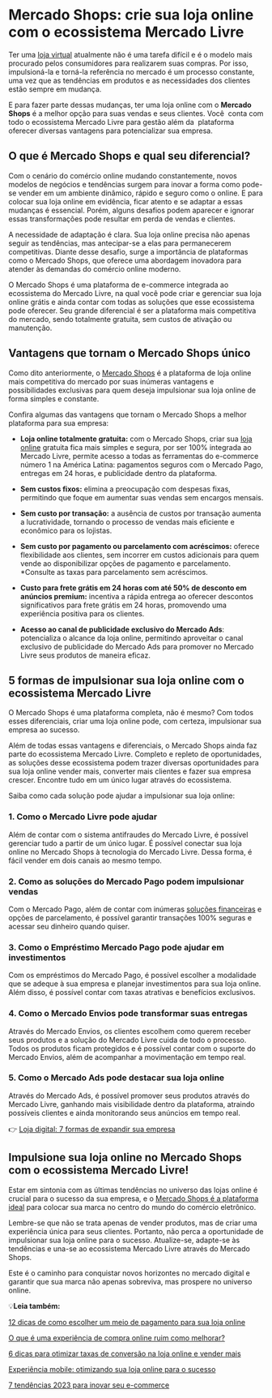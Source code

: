 # Mercado Shops: crie sua loja online com o ecossistema Mercado Livre

Ter uma [loja virtual](https://meubolso.mercadopago.com.br/como-ter-loja-virtual-com-custo-zero-com-mercado-shops) atualmente não é uma tarefa difícil e é o modelo mais procurado pelos consumidores para realizarem suas compras. Por isso, impulsioná-la e torná-la referência no mercado é um processo constante, uma vez que as tendências em produtos e as necessidades dos clientes estão sempre em mudança.

E para fazer parte dessas mudanças, ter uma loja online com o **Mercado Shops** é a melhor opção para suas vendas e seus clientes. Você  conta com todo o ecossistema Mercado Livre para gestão além da  plataforma oferecer diversas vantagens para potencializar sua empresa.

## O que é Mercado Shops e qual seu diferencial?

Com o cenário do comércio online mudando constantemente, novos modelos de negócios e tendências surgem para inovar a forma como pode-se vender em um ambiente dinâmico, rápido e seguro como o online. E para colocar sua loja online em evidência, ficar atento e se adaptar a essas mudanças é essencial. Porém, alguns desafios podem aparecer e ignorar essas transformações pode resultar em perda de vendas e clientes.

A necessidade de adaptação é clara. Sua loja online precisa não apenas seguir as tendências, mas antecipar-se a elas para permanecerem competitivas. Diante desse desafio, surge a importância de plataformas como o Mercado Shops, que oferece uma abordagem inovadora para atender às demandas do comércio online moderno.

O Mercado Shops é uma plataforma de e-commerce integrada ao ecossistema do Mercado Livre, na qual você pode criar e gerenciar sua loja online grátis e ainda contar com todas as soluções que esse ecossistema pode oferecer. Seu grande diferencial é ser a plataforma mais competitiva do mercado, sendo totalmente gratuita, sem custos de ativação ou manutenção.

## Vantagens que tornam o Mercado Shops único

Como dito anteriormente, o [Mercado Shops](https://meubolso.mercadopago.com.br/mercado-shops-venda-com-seu-proprio-site) é a plataforma de loja online mais competitiva do mercado por suas inúmeras vantagens e possibilidades exclusivas para quem deseja impulsionar sua loja online de forma simples e constante.

Confira algumas das vantagens que tornam o Mercado Shops a melhor plataforma para sua empresa:

- **Loja online totalmente gratuita:** com o Mercado Shops, criar sua [loja online](https://meubolso.mercadopago.com.br/por-que-lojas-on-line-devem-ficar-atentas-ao-gerenciamentos-de-riscos) gratuita fica mais simples e segura, por ser 100% integrada ao Mercado Livre, permite acesso a todas as ferramentas do e-commerce número 1 na América Latina: pagamentos seguros com o Mercado Pago, entregas em 24 horas, e publicidade dentro da plataforma.

- **Sem custos fixos:** elimina a preocupação com despesas fixas, permitindo que foque em aumentar suas vendas sem encargos mensais.

- **Sem custo por transação:** a ausência de custos por transação aumenta a lucratividade, tornando o processo de vendas mais eficiente e econômico para os lojistas.

- **Sem custo por pagamento ou parcelamento com acréscimos:** oferece flexibilidade aos clientes, sem incorrer em custos adicionais para quem vende ao disponibilizar opções de pagamento e parcelamento. *Consulte as taxas para parcelamento sem acréscimos.  

- **Custo para frete grátis em 24 horas com até 50% de desconto em anúncios premium:** incentiva a rápida entrega ao oferecer descontos significativos para frete grátis em 24 horas, promovendo uma experiência positiva para os clientes.

- **Acesso ao canal de publicidade exclusivo do Mercado Ads**: potencializa o alcance da loja online, permitindo aproveitar o canal exclusivo de publicidade do Mercado Ads para promover no Mercado Livre seus produtos de maneira eficaz.

## 5 formas de impulsionar sua loja online com o ecossistema Mercado Livre

O Mercado Shops é uma plataforma completa, não é mesmo? Com todos esses diferenciais, criar uma loja online pode, com certeza, impulsionar sua empresa ao sucesso.

Além de todas essas vantagens e diferenciais, o Mercado Shops ainda faz parte do ecossistema Mercado Livre. Completo e repleto de oportunidades, as soluções desse ecossistema podem trazer diversas oportunidades para sua loja online vender mais, converter mais clientes e fazer sua empresa crescer. Encontre tudo em um único lugar através do ecossistema.

Saiba como cada solução pode ajudar a impulsionar sua loja online:

### 1. Como o Mercado Livre pode ajudar

Além de contar com o sistema antifraudes do Mercado Livre, é possível gerenciar tudo a partir de um único lugar. É possível conectar sua loja online no Mercado Shops à tecnologia do Mercado Livre. Dessa forma, é fácil vender em dois canais ao mesmo tempo.

### 2. Como as soluções do Mercado Pago podem impulsionar vendas

Com o Mercado Pago, além de contar com inúmeras [soluções financeiras](https://meubolso.mercadopago.com.br/as-melhores-solucoes-de-pagamento-para-marketplaces) e opções de parcelamento, é possível garantir transações 100% seguras e acessar seu dinheiro quando quiser.

### 3. Como o Empréstimo Mercado Pago pode ajudar em investimentos

Com os empréstimos do Mercado Pago, é possível escolher a modalidade que se adeque à sua empresa e planejar investimentos para sua loja online. Além disso, é possível contar com taxas atrativas e benefícios exclusivos.

### 4. Como o Mercado Envios pode transformar suas entregas

Através do Mercado Envios, os clientes escolhem como querem receber seus produtos e a solução do Mercado Livre cuida de todo o processo. Todos os produtos ficam protegidos e é possível contar com o suporte do Mercado Envios, além de acompanhar a movimentação em tempo real.

### 5. Como o Mercado Ads pode destacar sua loja online

Através do Mercado Ads, é possível promover seus produtos através do Mercado Livre, ganhando mais visibilidade dentro da plataforma, atraindo possíveis clientes e ainda monitorando seus anúncios em tempo real.

👉 [Loja digital: 7 formas de expandir sua empresa](https://meubolso.mercadopago.com.br/loja-digital-formas-de-expandir-sua-empresa)

## Impulsione sua loja online no Mercado Shops com o ecossistema Mercado Livre!

Estar em sintonia com as últimas tendências no universo das lojas online é crucial para o sucesso da sua empresa, e o [Mercado Shops é a plataforma ideal](https://www.mercadoshops.com.br/?utm_source=mercadopago&utm_medium=referral&utm_campaign=hunting_1123&utm_content=newsletter) para colocar sua marca no centro do mundo do comércio eletrônico.

Lembre-se que não se trata apenas de vender produtos, mas de criar uma experiência única para seus clientes. Portanto, não perca a oportunidade de impulsionar sua loja online para o sucesso. Atualize-se, adapte-se às tendências e una-se ao ecossistema Mercado Livre através do Mercado Shops.

Este é o caminho para conquistar novos horizontes no mercado digital e garantir que sua marca não apenas sobreviva, mas prospere no universo online.

💡**Leia também:**

[12 dicas de como escolher um meio de pagamento para sua loja online](https://meubolso.mercadopago.com.br/12-dicas-de-como-escolher-um-meio-de-pagamento-para-sua-loja-on-line)

[O que é uma experiência de compra online ruim como melhorar?](https://meubolso.mercadopago.com.br/a-maioria-das-lojas-on-line-brasileiras-nao-traz-uma-boa-experiencia-de-compra-como-fugir-dessa-estatistica-e-se-destacar)

[6 dicas para otimizar taxas de conversão na loja online e vender mais](https://meubolso.mercadopago.com.br/6-dicas-para-otimizar-taxas-de-conversao-na-loja-online-e-vender-mais)

[Experiência mobile: otimizando sua loja online para o sucesso](https://meubolso.mercadopago.com.br/pt-br/otimizar-experiencia-de-compra-mobile-m-commerce)

[7 tendências 2023 para inovar seu e-commerce](https://meubolso.mercadopago.com.br/conheca-as-tendencias-2023-para-e-commerces)